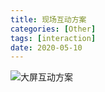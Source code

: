 ```yaml
---
title: 现场互动方案
categories: [Other]
tags: [interaction]
date: 2020-05-10
---
```


![大屏互动方案](https://tobyqin.github.io/images/%E5%A4%A7%E5%B1%8F%E4%BA%92%E5%8A%A8%E6%96%B9%E6%A1%88.png)
